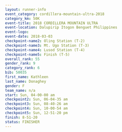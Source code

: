 ```yaml
---
layout: runner-info 
event_category: cordillera-mountain-ultra-2018 
category_km: 50K 
event-title: 2018 CORDILLERA MOUNTAIN ULTRA 
event-location: Dalupirip Itogon Benguet Philippines 
event-logo: 
event-date: 2018-03-03 
checkpoint-name2: Oling Station (T-2) 
checkpoint-name3: Mt. Ugo Station (T-3) 
checkpoint-name4: Lusod Station (T-4) 
checkpoint-name5: Finish (T-5) 
overall_rank: 55
gender_rank: 9
category_rank: 6
bib: 50035
first_name: Kathleen
last_name: Donaghey
gender: F
team_name: n/a
start: Sun, 04-00-00 am
checkpoint2: Sun, 06-04-35 am
checkpoint3: Sun, 08-40-26 am
checkpoint4: Sun, 10-00-54 am
checkpoint5: Sun, 12-51-20 pm
finish: 8-51-20
status: FINISHER
---
```

